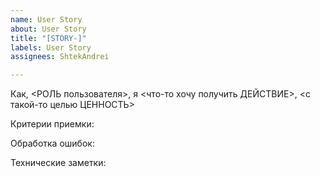 ```yaml
---
name: User Story
about: User Story
title: "[STORY-]"
labels: User Story
assignees: ShtekAndrei

---
```


Как, <РОЛЬ пользователя>, я <что-то хочу получить ДЕЙСТВИЕ>, <с такой-то целью ЦЕННОСТЬ>

Критерии приемки:

Обработка ошибок:

Технические заметки:
